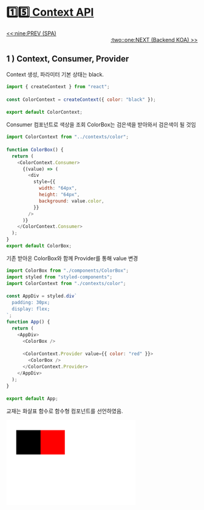 # :one::five:[ Context API](https://github.com/yhuj79/Learn_React/blob/master/chap/15_ContextAPI.md)

<div align="left"><a href='https://github.com/yhuj79/Learn_React/blob/master/chap/13_SPA.md'><<:nine:PREV (SPA)</a></div>
<div align="right"><a href='https://github.com/yhuj79/Learn_REACT/blob/master/chap/21_BackendKOA.md'>:two::one:NEXT (Backend KOA) >></a></div>

## 1 ) Context, Consumer, Provider

Context 생성, 파라미터 기본 상태는 black.

```javascript
import { createContext } from "react";

const ColorContext = createContext({ color: "black" });

export default ColorContext;
```

Consumer 컴포넌트로 색상을 조회
ColorBox는 검은색을 받아와서 검은색이 될 것임

```javascript
import ColorContext from "../contexts/color";

function ColorBox() {
  return (
    <ColorContext.Consumer>
      {(value) => (
        <div
          style={{
            width: "64px",
            height: "64px",
            background: value.color,
          }}
        />
      )}
    </ColorContext.Consumer>
  );
}
export default ColorBox;
```

기존 받아온 ColorBox와 함께
Provider를 통해 value 변경

```javascript
import ColorBox from "./components/ColorBox";
import styled from "styled-components";
import ColorContext from "./contexts/color";

const AppDiv = styled.div`
  padding: 30px;
  display: flex;
`;
function App() {
  return (
    <AppDiv>
      <ColorBox />

      <ColorContext.Provider value={{ color: "red" }}>
        <ColorBox />
      </ColorContext.Provider>
    </AppDiv>
  );
}

export default App;
```

교재는 화살표 함수로 함수형 컴포넌트를 선언하였음.

<img src=https://raw.githubusercontent.com/yhuj79/Learn_React/main/md_image/15_ContextAPI_1.PNG>
